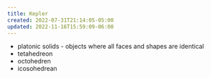 ```yaml
---
title: Kepler
created: 2022-07-31T21:14:05-05:00
updated: 2022-11-16T15:59:09-06:00
---
```


* platonic solids - objects where all faces and shapes are identical 
* tetahedreon
* octohedren
* icosohedrean

